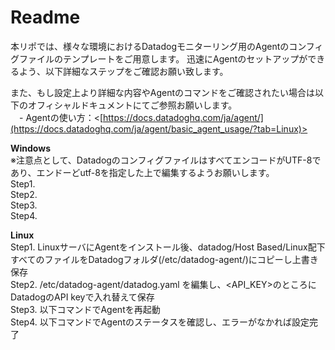 # Readme
本リポでは、様々な環境におけるDatadogモニターリング用のAgentのコンフィグファイルのテンプレートをご用意します。
迅速にAgentのセットアップができるよう、以下詳細なステップをご確認お願い致します。

また、もし設定上より詳細な内容やAgentのコマンドをご確認されたい場合は以下のオフィシャルドキュメントにてご参照お願いします。  
　- Agentの使い方：<[https://docs.datadoghq.com/ja/agent/](https://docs.datadoghq.com/ja/agent/basic_agent_usage/?tab=Linux)>

**Windows**  
※注意点として、DatadogのコンフィグファイルはすべてエンコードがUTF-8であり、エンドーどutf-8を指定した上で編集するようお願いします。  
Step1.  
Step2.  
Step3.  
Step4.  

**Linux**  
Step1. LinuxサーバにAgentをインストール後、datadog/Host Based/Linux配下すべてのファイルをDatadogフォルダ(/etc/datadog-agent/)にコピーし上書き保存  
Step2. /etc/datadog-agent/datadog.yaml を編集し、<API_KEY>のところにDatadogのAPI keyで入れ替えて保存    
Step3. 以下コマンドでAgentを再起動  
Step4. 以下コマンドでAgentのステータスを確認し、エラーがなかれば設定完了  